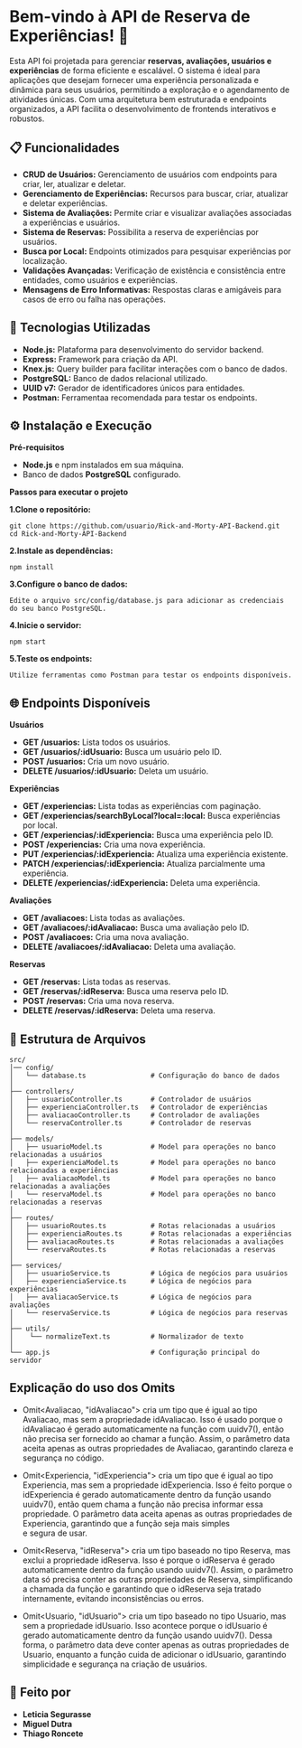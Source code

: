 # Bem-vindo à API de Reserva de Experiências! 🎉
Esta API foi projetada para gerenciar __reservas, avaliações, usuários e experiências__ de forma eficiente e escalável. O sistema é ideal para aplicações que desejam fornecer uma experiência personalizada e dinâmica para seus usuários, permitindo a exploração e o agendamento de atividades únicas. Com uma arquitetura bem estruturada e endpoints organizados, a API facilita o desenvolvimento de frontends interativos e robustos.

## 📋 Funcionalidades
- __CRUD de Usuários:__ Gerenciamento de usuários com endpoints para criar, ler, atualizar e deletar.
- __Gerenciamento de Experiências:__ Recursos para buscar, criar, atualizar e deletar experiências.
- __Sistema de Avaliações:__ Permite criar e visualizar avaliações associadas a experiências e usuários.
- __Sistema de Reservas:__ Possibilita a reserva de experiências por usuários.
- __Busca por Local:__ Endpoints otimizados para pesquisar experiências por localização.
- __Validações Avançadas:__ Verificação de existência e consistência entre entidades, como usuários e experiências.
- __Mensagens de Erro Informativas:__ Respostas claras e amigáveis para casos de erro ou falha nas operações.

## 🚀 Tecnologias Utilizadas
- __Node.js:__ Plataforma para desenvolvimento do servidor backend.
- __Express:__ Framework para criação da API.
- __Knex.js:__ Query builder para facilitar interações com o banco de dados.
- __PostgreSQL:__ Banco de dados relacional utilizado.
- __UUID v7:__ Gerador de identificadores únicos para entidades.
- __Postman:__ Ferramentaa recomendada para testar os endpoints.

## ⚙️ Instalação e Execução
__Pré-requisitos__
- __Node.js__ e npm instalados em sua máquina.
- Banco de dados __PostgreSQL__ configurado.
  
__Passos para executar o projeto__

__1.Clone o repositório:__
```
git clone https://github.com/usuario/Rick-and-Morty-API-Backend.git
cd Rick-and-Morty-API-Backend
```
__2.Instale as dependências:__
```
npm install
```
__3.Configure o banco de dados:__
```
Edite o arquivo src/config/database.js para adicionar as credenciais do seu banco PostgreSQL.
```
__4.Inicie o servidor:__
```
npm start
```
__5.Teste os endpoints:__
```
Utilize ferramentas como Postman para testar os endpoints disponíveis.
```

## 🌐 Endpoints Disponíveis
__Usuários__
- __GET /usuarios:__ Lista todos os usuários.
- __GET /usuarios/:idUsuario:__ Busca um usuário pelo ID.
- __POST /usuarios:__ Cria um novo usuário.
- __DELETE /usuarios/:idUsuario:__ Deleta um usuário.

__Experiências__
- __GET /experiencias:__ Lista todas as experiências com paginação.
- __GET /experiencias/searchByLocal?local=:local:__ Busca experiências por local.
- __GET /experiencias/:idExperiencia:__ Busca uma experiência pelo ID.
- __POST /experiencias:__ Cria uma nova experiência.
- __PUT /experiencias/:idExperiencia:__ Atualiza uma experiência existente.
- __PATCH /experiencias/:idExperiencia:__ Atualiza parcialmente uma experiência.
- __DELETE /experiencias/:idExperiencia:__ Deleta uma experiência.

__Avaliações__
- __GET /avaliacoes:__ Lista todas as avaliações.
- __GET /avaliacoes/:idAvaliacao:__ Busca uma avaliação pelo ID.
- __POST /avaliacoes:__ Cria uma nova avaliação.
- __DELETE /avaliacoes/:idAvaliacao:__ Deleta uma avaliação.

__Reservas__
- __GET /reservas:__ Lista todas as reservas.
- __GET /reservas/:idReserva:__ Busca uma reserva pelo ID.
- __POST /reservas:__ Cria uma nova reserva.
- __DELETE /reservas/:idReserva:__ Deleta uma reserva.

## 📂 Estrutura de Arquivos
```
src/
│── config/
│   └── database.ts                # Configuração do banco de dados
│
├── controllers/
│   ├── usuarioController.ts       # Controlador de usuários
│   ├── experienciaController.ts   # Controlador de experiências
│   ├── avaliacaoController.ts     # Controlador de avaliações
│   └── reservaController.ts       # Controlador de reservas
│
├── models/
│   ├── usuarioModel.ts            # Model para operações no banco relacionadas a usuários
│   ├── experienciaModel.ts        # Model para operações no banco relacionadas a experiências
│   ├── avaliacaoModel.ts          # Model para operações no banco relacionadas a avaliações
│   └── reservaModel.ts            # Model para operações no banco relacionadas a reservas
│
├── routes/
│   ├── usuarioRoutes.ts           # Rotas relacionadas a usuários
│   ├── experienciaRoutes.ts       # Rotas relacionadas a experiências
│   ├── avaliacaoRoutes.ts         # Rotas relacionadas a avaliações
│   └── reservaRoutes.ts           # Rotas relacionadas a reservas
│
├── services/
│   ├── usuarioService.ts          # Lógica de negócios para usuários
│   ├── experienciaService.ts      # Lógica de negócios para experiências
│   ├── avaliacaoService.ts        # Lógica de negócios para avaliações
│   └── reservaService.ts          # Lógica de negócios para reservas
│
├── utils/
│    └── normalizeText.ts          # Normalizador de texto
│
└── app.js                         # Configuração principal do servidor
```
## Explicação do uso dos Omits
- Omit<Avaliacao, "idAvaliacao"> cria um tipo que é igual ao tipo Avaliacao, mas sem a propriedade idAvaliacao. Isso é usado porque o idAvaliacao é gerado automaticamente na função com uuidv7(), então não precisa ser fornecido ao chamar a função. Assim, o parâmetro data aceita apenas as outras propriedades de Avaliacao, garantindo clareza e segurança no código.

- Omit<Experiencia, "idExperiencia"> cria um tipo que é igual ao tipo Experiencia, mas sem a propriedade idExperiencia. Isso é feito porque o idExperiencia é gerado automaticamente dentro da função usando uuidv7(), então quem chama a função não precisa informar essa propriedade. O parâmetro data aceita apenas as outras propriedades de Experiencia, garantindo que a função seja mais simples e segura de usar.

- Omit<Reserva, "idReserva"> cria um tipo baseado no tipo Reserva, mas exclui a propriedade idReserva. Isso é porque o idReserva é gerado automaticamente dentro da função usando uuidv7(). Assim, o parâmetro data só precisa conter as outras propriedades de Reserva, simplificando a chamada da função e garantindo que o idReserva seja tratado internamente, evitando inconsistências ou erros.

- Omit<Usuario, "idUsuario"> cria um tipo baseado no tipo Usuario, mas sem a propriedade idUsuario. Isso acontece porque o idUsuario é gerado automaticamente dentro da função usando uuidv7(). Dessa forma, o parâmetro data deve conter apenas as outras propriedades de Usuario, enquanto a função cuida de adicionar o idUsuario, garantindo simplicidade e segurança na criação de usuários.


## 📝 Feito por
- __Leticia Segurasse__
- __Miguel Dutra__
- __Thiago Roncete__
#
